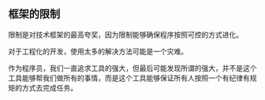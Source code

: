 ## 框架的限制
限制是对技术框架的最高夸奖，因为限制能够确保程序按照可控的方式进化。

对于工程化的开发，使用太多的解决方法可能是一个灾难。

作为程序员，我们一直追求工具的强大，但最后可能发现所谓的强大，并不是这个工具能够帮我们做所有的事情，而是这个工具能够保证所有人按照一个有纪律有规矩的方式去完成任务。
